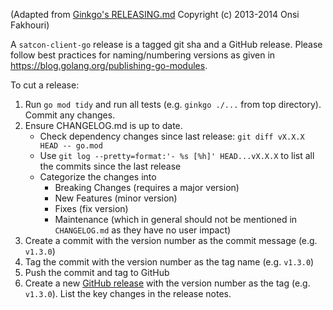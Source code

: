 (Adapted from [Ginkgo's RELEASING.md](https://github.com/onsi/ginkgo/blob/v1.5.0/RELEASING.md) Copyright (c) 2013-2014 Onsi Fakhouri)

A `satcon-client-go` release is a tagged git sha and a GitHub release. Please follow best practices for naming/numbering versions as given in https://blog.golang.org/publishing-go-modules.

To cut a release:

1. Run `go mod tidy` and run all tests (e.g. `ginkgo ./...` from top directory). Commit any changes.
1. Ensure CHANGELOG.md is up to date.
    - Check dependency changes since last release: `git diff vX.X.X HEAD -- go.mod`
    - Use `git log --pretty=format:'- %s [%h]' HEAD...vX.X.X` to list all the commits since the last release
    - Categorize the changes into
        - Breaking Changes (requires a major version)
        - New Features (minor version)
        - Fixes (fix version)
        - Maintenance (which in general should not be mentioned in `CHANGELOG.md` as they have no user impact)
1. Create a commit with the version number as the commit message (e.g. `v1.3.0`)
1. Tag the commit with the version number as the tag name (e.g. `v1.3.0`)
1. Push the commit and tag to GitHub
1. Create a new [GitHub release](https://help.github.com/articles/creating-releases/) with the version number as the tag  (e.g. `v1.3.0`).  List the key changes in the release notes.